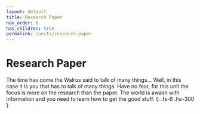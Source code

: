 ```yaml
---
layout: default
title: Research Paper
nav_order: 6
has_children: true
permalink: /units/research-paper
---
```


# Research Paper
The time has come the Walrus said to talk of many things...
Well, in this case it is you that has to talk of many things.
Have no fear, for this unit the focus is more on the research than the paper.
The world is awash with information and you need to learn how to get the good stuff.
{: .fs-6 .fw-300 }
